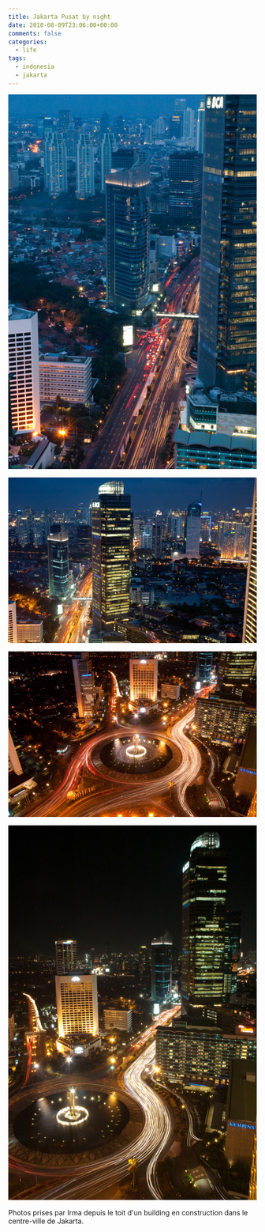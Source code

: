 ```yaml
---
title: Jakarta Pusat by night
date: 2010-08-09T23:06:00+00:00
comments: false
categories:
  - life
tags:
  - indonesia
  - jakarta
---
```

![](_media/2010-07_Tower_Top_Irma/2010-07%20Tower%20Top%20Irma/20100701-008.jpg)

![](_media/2010-07_Tower_Top_Irma/2010-07%20Tower%20Top%20Irma/20100701-010.jpg)

![](_media/2010-07_Tower_Top_Irma/2010-07%20Tower%20Top%20Irma/20100701-011.jpg)

![](_media/2010-07_Tower_Top_Irma/2010-07%20Tower%20Top%20Irma/20100701-014.jpg)

Photos prises par Irma depuis le toit d'un building en construction dans le centre-ville de Jakarta.